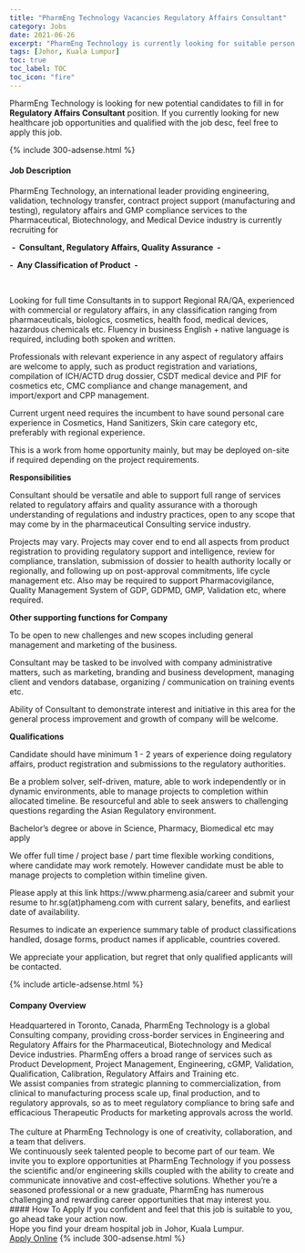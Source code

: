 ```yaml
---
title: "PharmEng Technology Vacancies Regulatory Affairs Consultant" 
category: Jobs 
date: 2021-06-26 
excerpt: "PharmEng Technology is currently looking for suitable person to fill in the Regulatory Affairs Consultant which positioned at Johor, Kuala Lumpur" 
tags: [Johor, Kuala Lumpur] 
toc: true 
toc_label: TOC 
toc_icon: "fire" 
--- 
```


<p>PharmEng Technology is looking for new potential candidates to fill in for <b>Regulatory Affairs Consultant</b> position. If you currently looking for new healthcare job opportunities and qualified with the job desc, feel free to apply this job.
</p>{% include 300-adsense.html %} 
<div><div><h4>Job Description</h4></div><div><div><span><div><p>PharmEng Technology, an<strong> </strong>international leader providing engineering, validation, technology transfer, contract project support (manufacturing and testing), regulatory affairs and GMP compliance services to the Pharmaceutical, Biotechnology, and Medical Device industry is currently recruiting for</p><p>&#160;<strong>-&#160;&#160;Consultant, Regulatory Affairs, Quality Assurance&#160;&#160;-</strong></p><p><strong>-&#160;&#160;Any Classification of Product&#160;&#160;-</strong></p>&#160;&#160;<p>Looking for full time Consultants in to support Regional RA/QA, experienced with commercial or regulatory affairs, in any classification ranging from pharmaceuticals, biologics, cosmetics, health food, medical devices, hazardous chemicals etc. Fluency in business English + native language is required, including both spoken and written.</p><p>Professionals with relevant experience in any aspect of regulatory affairs are welcome to apply, such as product registration and variations, compilation of ICH/ACTD drug dossier, CSDT medical device and PIF for cosmetics etc, CMC compliance and change management, and import/export and CPP management.</p><p>Current urgent need requires the incumbent to have sound personal care experience in Cosmetics, Hand Sanitizers, Skin care category etc, preferably with regional experience.</p><p>This is a work from home opportunity mainly, but may be deployed on-site if required depending on the project requirements.</p><p><strong>Responsibilities</strong></p><p>Consultant should be versatile and able to support full range of services related to regulatory affairs and quality assurance with a thorough understanding of regulations and industry practices, open to any scope that may come by in the pharmaceutical Consulting service industry.</p><p>Projects may vary. Projects may cover<span> end to end all aspects from product registration to providing regulatory support and intelligence, </span><span>review for compliance, translation, submission of dossier to health authority locally or regionally, and following up</span><span> on post-approval commitments, life cycle management etc. Also may be required to support Pharmacovigilance, Quality Management System of GDP, GDPMD, GMP, Validation etc, where required.</span></p><p><strong>Other supporting functions for Company</strong></p><p>To be open to new challenges and new scopes including general management and marketing of the business.</p><p>Consultant may be tasked to be involved with company administrative matters, such as marketing, branding and business development, managing client and vendors database, organizing / communication on training events etc.</p><p>Ability of Consultant to demonstrate interest and initiative in this area for the general process improvement and growth of company will be welcome.</p><p><strong>Qualifications</strong></p><p>Candidate should have minimum 1 - 2 years of experience doing regulatory affairs, product registration and submissions to the regulatory authorities.</p><p>Be a problem solver, self-driven, mature, able to work independently or in dynamic environments, able to manage projects to completion within allocated timeline. Be resourceful and able to seek answers to challenging questions regarding the Asian Regulatory environment.</p><p>Bachelor&#8217;s degree or above in Science, Pharmacy, Biomedical etc may apply&#160;&#160;</p><p><span>We offer full time / project base / part time flexible working conditions, where candidate may work remotely. However candidate must be able to manage projects to completion within timeline given.</span></p><p><span>Please apply at this link </span>https://www.pharmeng.asia/career<span> and submit your resume to hr.sg(at)phameng.com with current salary, benefits, and earliest date of availability.</span></p><p><span>Resumes to indicate an experience summary table of product classifications handled, dosage forms, product names if applicable, countries covered.</span></p><p><span>We appreciate your application, but regret that only qualified applicants will be contacted.&#160;</span></p></div></span></div></div></div> 
{% include article-adsense.html %} 
<div><div><h4>Company Overview</h4></div><div><div><span><div><div>
<div>Headquartered in Toronto, Canada, PharmEng Technology&#160;is a global Consulting company, providing cross-border services in Engineering and Regulatory Affairs for the Pharmaceutical, Biotechnology and Medical Device industries. PharmEng offers a broad range of services such as Product Development, Project Management, Engineering, cGMP, Validation, Qualification, Calibration, Regulatory Affairs and Training etc.</div>
<div>We assist companies from strategic planning to commercialization, from clinical to manufacturing process scale up, final production, and to regulatory approvals, so as to meet regulatory compliance to bring safe and efficacious Therapeutic Products for marketing approvals across the world.</div>
<div><br>
The culture at PharmEng Technology is one of creativity, collaboration, and a team that delivers.<br>
We continuously seek talented people to become part of our team. We invite you to explore opportunities at PharmEng Technology if you possess the scientific and/or engineering skills coupled with the ability to create and communicate innovative and cost-effective solutions. Whether you&#8217;re a seasoned professional or a new graduate, PharmEng has numerous challenging and rewarding career opportunities that may interest you.</div>
</div></div></span></div></div></div> 
#### How To Apply 
If you confident and feel that this job is suitable to you, go ahead take your action now. <br/> 
Hope you find your dream hospital job in Johor, Kuala Lumpur. <br/> 
<a href="https://www.jobstreet.com.my/en/job/regulatory-affairs-consultant-4596836?jobId=jobstreet-my-job-4596836" class="btn btn--warning" target="_blank" rel="nofollow noopenner">Apply Online</a> 
{% include 300-adsense.html %} 